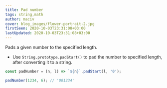 ```yaml
---
title: Pad number
tags: string,math
author: maciv
cover: blog_images/flower-portrait-2.jpg
firstSeen: 2020-10-03T23:31:08+03:00
lastUpdated: 2020-10-03T23:31:08+03:00
---
```


Pads a given number to the specified length.

- Use `String.prototype.padStart()` to pad the number to specified length, after converting it to a string.

```js
const padNumber = (n, l) => `${n}`.padStart(l, '0');
```

```js
padNumber(1234, 6); // '001234'
```

